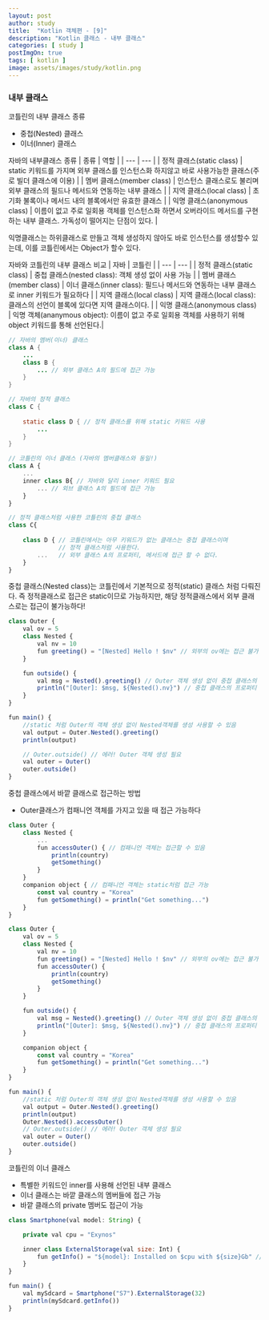 ```yaml
---
layout: post
author: study
title:  "Kotlin 객체편 - [9]"
description: "Kotlin 클래스 - 내부 클래스"
categories: [ study ]
postImgOn: true
tags: [ kotlin ]
image: assets/images/study/kotlin.png
---
```


### 내부 클래스

코틀린의 내부 클래스 종류
- 중첩(Nested) 클래스
- 이너(Inner) 클래스


자바의 내부클래스 종류
| 종류 | 역할 |
| --- | --- |
| 정적 클래스(static class) | static 키워드를 가지며 외부 클래스를 인스턴스화 하지않고 바로 사용가능한 클래스(주로 빌더 클래스에 이용) |
| 멤버 클래스(member class) | 인스턴스 클래스로도 불리며 외부 클래스의 필드나 메서드와 연동하는 내부 클래스 |
| 지역 클래스(local class) | 초기화 불록이나 메서드 내의 블록에서만 유효한 클래스 |
| 익명 클래스(anonymous class) | 이름이 없고 주로 일회용 객체를 인스턴스화 하면서 오버라이드 메서드를 구현하는 내부 클래스. 가독성이 떨어지는 단점이 있다. |

익명클래스는 하위클래스로 만들고 객체 생성하지 않아도 바로 인스턴스를 생성할수 있는데, 이를 코틀린에서는 Object가 할수 있다.


자바와 코틀린의 내부 클래스 비교
| 자바 | 코틀린 |
| --- | --- |
| 정적 클래스(static class) | 중첩 클래스(nested class): 객체 생성 없이 사용 가능 |
| 멤버 클래스(member class) | 이너 클래스(inner class): 필드나 메서드와 연동하는 내부 클래스로 inner 키워드가 필요하다 |
| 지역 클래스(local class) | 지역 클래스(local class): 클래스의 선언이 블록에 있다면 지역 클래스이다. |
| 익명 클래스(anonymous class) | 익명 객체(ananymous object): 이름이 없고 주로 일회용 객체를 사용하기 위해 object 키워드를 통해 선언된다.|


```java
// 자바의 멤버(이너) 클래스
class A {
    ...
    class B {
        ... // 외부 클래스 A의 필드에 접근 가능
    }
}

// 자바의 정적 클래스
class C {
    
    static class D { // 정적 클래스를 위해 static 키워드 사용
        ...
    }
}
```

```javascript
// 코틀린의 이너 클래스 (자바의 멤버클래스와 동일!)
class A {
    ...
    inner class B{ // 자바와 달리 inner 키워드 필요
        ... // 외브 클래스 A의 필드에 접근 가능
    }
}

// 정적 클래스처럼 사용한 코틀린의 중첩 클래스
class C{
    
    class D { // 코틀린에서는 아무 키워드가 없는 클래스는 중첩 클래스이며
              // 정적 클래스처럼 사용한다.
        ...   // 외부 클래스 A의 프로퍼티, 메서드에 접근 할 수 없다.
    }
}
```

중첩 클래스(Nested class)는 코틀린에서 기본적으로 정적(static) 클래스 처럼 다뤄진다.
즉 정적클래스로 접근은 static이므로 가능하지만, 해당 정적클래스에서 외부 클래스로는 접근이 불가능하다!

```javascript
class Outer {
    val ov = 5
    class Nested {
        val nv = 10
        fun greeting() = "[Nested] Hello ! $nv" // 외부의 ov에는 접근 불가
    }

    fun outside() {
        val msg = Nested().greeting() // Outer 객체 생성 없이 중첩 클래스의 메서드 접근
        println("[Outer]: $msg, ${Nested().nv}") // 중첩 클래스의 프로퍼티 접근
    }
}

fun main() {
    //static 처럼 Outer의 객체 생성 없이 Nested객체를 생성 사용할 수 있음
    val output = Outer.Nested().greeting()
    println(output)

    // Outer.outside() // 에러! Outer 객체 생성 필요
    val outer = Outer()
    outer.outside()
}
```

중첩 클래스에서 바깥 클래스로 접근하는 방법
- Outer클래스가 컴패니언 객체를 가지고 있을 때 접근 가능하다

```javascript
class Outer {
    class Nested {
        ...
        fun accessOuter() { // 컴패니언 객체는 접근할 수 있음
            println(country)
            getSomething()
        }
    }
    companion object { // 컴패니언 객체는 static처럼 접근 가능
        const val country = "Korea"
        fun getSomething() = println("Get something...")
    }
}
```

```javascript
class Outer {
    val ov = 5
    class Nested {
        val nv = 10
        fun greeting() = "[Nested] Hello ! $nv" // 외부의 ov에는 접근 불가
        fun accessOuter() {
            println(country)
            getSomething()
        }
    }

    fun outside() {
        val msg = Nested().greeting() // Outer 객체 생성 없이 중첩 클래스의 메서드 접근
        println("[Outer]: $msg, ${Nested().nv}") // 중첩 클래스의 프로퍼티 접근
    }

    companion object {
        const val country = "Korea"
        fun getSomething() = println("Get something...")
    }
}

fun main() {
    //static 처럼 Outer의 객체 생성 없이 Nested객체를 생성 사용할 수 있음
    val output = Outer.Nested().greeting()
    println(output)
    Outer.Nested().accessOuter()
    // Outer.outside() // 에러! Outer 객체 생성 필요
    val outer = Outer()
    outer.outside()
}
```


코틀린의 이너 클래스
- 특별한 키워드인 inner를 사용해 선언된 내부 클래스
- 이너 클래스는 바깥 클래스의 멤버들에 접근 가능
- 바깥 클래스의 private 멤버도 접근이 가능


```javascript
class Smartphone(val model: String) {

    private val cpu = "Exynos"

    inner class ExternalStorage(val size: Int) {
        fun getInfo() = "${model}: Installed on $cpu with ${size}Gb" // 바깥 클래스의 프로퍼티 접근
    }
}

fun main() {
    val mySdcard = Smartphone("S7").ExternalStorage(32)
    println(mySdcard.getInfo())
}
```